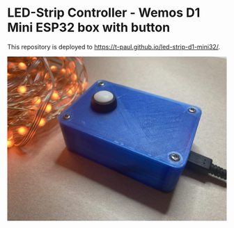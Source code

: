 # LED-Strip Controller - Wemos D1 Mini ESP32 box with button

This repository is deployed to https://t-paul.github.io/led-strip-d1-mini32/.

![Foto of the LED strip controller](media/01.jpg)
